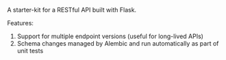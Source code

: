 A starter-kit for a RESTful API built with Flask. 

Features:
1. Support for multiple endpoint versions (useful for long-lived APIs)
2. Schema changes managed by Alembic and run automatically as part of unit tests
